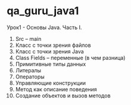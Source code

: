 # qa_guru_java1

Урок1 - Основы Java. Часть I.
1. Src – main
2. Класс с точки зрения файлов
3. Класс с точки зрения Java
4. Class Fields – переменные (в чем разница)
5. Примитивные типы данных
6. Литералы
7. Операторы
8. Управляющие конструкции
9. Метод как описание поведения
10. Создание объектов и вызов методов
